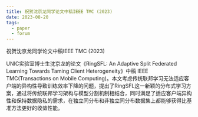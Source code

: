 ```yaml
---
title: 祝贺沈京龙同学论文中稿IEEE TMC (2023)
date: 2023-08-20
tags:
  - paper
  - forum
---
```


祝贺沈京龙同学论文中稿IEEE TMC (2023)

<!--more-->

UNIC实验室博士生沈京龙的论文《RingSFL: An Adaptive Split Federated Learning Towards Taming Client Heterogeneity》中稿 IEEE TMC(Transactions on Mobile Computing)。本文考虑传统联邦学习无法适应客户端的异构性导致训练效率下降的问题，提出了RingSFL这一新颖的分布式学习方案，通过将传统联邦学习架构与模型分割机制相结合，同时满足了适应客户端异构性和保持数据隐私的需求，在独立同分布和非独立同分布数据集上都能够获得比基准方法更好的收敛性能。
